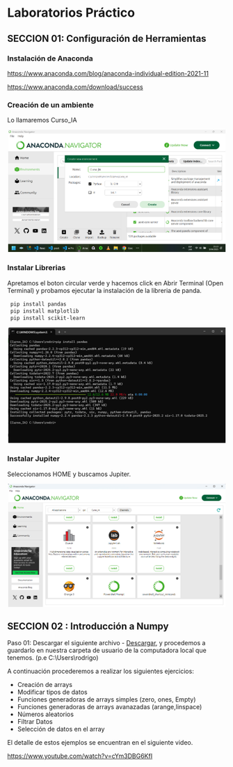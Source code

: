 # Laboratorios Práctico

## SECCION 01: Configuración de Herramientas 

### Instalación de Anaconda

https://www.anaconda.com/blog/anaconda-individual-edition-2021-11 

https://www.anaconda.com/download/success

### Creación de un ambiente

Lo llamaremos Curso_IA

<p align="center">
<img src="/Laboratorio/img/crear_ambiente.png" width="500">
</p>

### Instalar Librerias

Apretamos el boton circular verde y hacemos click en Abrir Terminal (Open Terminal) y probamos ejecutar la instalación de la libreria de panda.

```
 pip install pandas
 pip install matplotlib
 pip install scikit-learn

```

<p align="center">
<img src="/Laboratorio/img/instalacion_pandas.png" width="500">
</p>

### Instalar Jupiter

Seleccionamos HOME y buscamos Jupiter.

<p align="center">
<img src="/Laboratorio/img/instalacion_jupiter.png" width="500">
</p>


## SECCION 02 : Introducción a Numpy

Paso 01: Descargar el siguiente archivo - [Descargar](/Laboratorio/numpy.ipynb), y procedemos a guardarlo en nuestra carpeta de usuario de la computadora local que tenemos. (p.e C:\Users\rodrigo)

A continuación procederemos a realizar los siguientes ejercicios:

- Creación de arrays
- Modificar tipos de datos
- Funciones generadoras de arrays simples (zero, ones, Empty)
- Funciones generadoras de arrays avanazadas (arange,linspace)
- Números aleatorios
- Filtrar Datos
- Selección de datos en el array

El detalle de estos ejemplos se encuentran en el siguiente video.

https://www.youtube.com/watch?v=cYm3DBG6KfI

